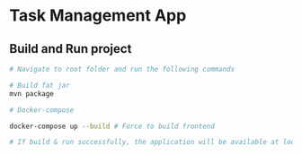 # Task Management App


## Build and Run project
```bash
# Navigate to root folder and run the following commands

# Build fat jar
mvn package

# Docker-compose

docker-compose up --build # Force to build frontend

# If build & run successfully, the application will be available at localhost:5000

```